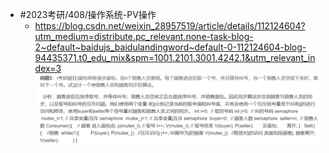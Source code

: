 - #2023考研/408/操作系统-PV操作
	- https://blog.csdn.net/weixin_28957519/article/details/112124604?utm_medium=distribute.pc_relevant.none-task-blog-2~default~baidujs_baidulandingword~default-0-112124604-blog-94435371.t0_edu_mix&spm=1001.2101.3001.4242.1&utm_relevant_index=3 ![image.png](../assets/image_1664971702312_0.png)